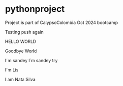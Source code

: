 # pythonproject

Project is part of CalypsoColombia Oct 2024 bootcamp

Testing push again

HELLO WORLD

Goodbye World

I´m sandey
I´m sandey try  

I'm Lis

I am Nata Silva
